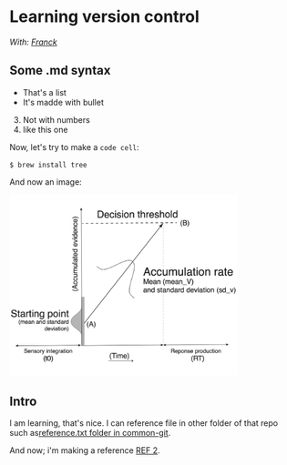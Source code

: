 # Learning version control

_With: [Franck](https://github.com/FranckPrts)_

## Some .md syntax
- That's a list
- It's madde with bullet
3. Not with numbers
4. like this one

Now, let's try to make a `code cell`:
```shell
$ brew install tree
```

And now an image:

<img src="https://github.com/FranckPrts/git-papers/blob/master/common-git/LBA-MODEL.png" width="400">

## Intro
I am learning, that's nice. I can reference file in other folder of that repo such as[reference.txt folder in common-git](https://github.com/FranckPrts/git-papers/blob/master/common-git/reference.txt).

And now; i'm making a reference [REF 2](https://www.merriam-webster.com/dictionary/reference).